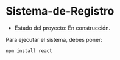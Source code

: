 <h1>Sistema-de-Registro</h1>

- Estado del proyecto: En construcción.

Para ejecutar el sistema, debes poner:

````npm install react````
